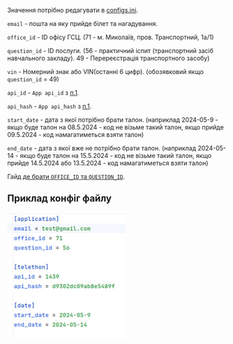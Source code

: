 Значення потрібно редагувати в [configs.ini](/hsc_gov_subscriber/config.ini).

`email` - пошта на яку прийде білет та нагадування.

`office_id` - ID офісу ГСЦ. (71 - м. Миколаїв, пров. Транспортний, 1а/1)

`question_id` - ID послуги. (56 - практичний іспит (транспортний засіб навчального закладу). 49 - Перереєстрація транспортного засобу)

`vin` - Номерний знак або VIN(останні 6 цифр). (обозявковий якщо `question_id` = 49)

`api_id` - `App api_id` з [п.1](/content/configs/configuring.md).

`api_hash` - `App api_hash` з [п.1](/content/configs/configuring.md).

`start_date` - дата з якої потрібно брати талон. (наприклад 2024-05-9 - якщо буде талон на 08.5.2024 - код не візьме
такий талон, якщо прийде 09.5.2024 - код намагатиметься взяти талон)

`end_date` - дата з якої вже не потрібно брати талон. (наприклад 2024-05-14 - якщо буде талон на 15.5.2024 - код не
візьме такий талон, якщо прийде 14.5.2024 або 13.5.2024 - код намагатиметься взяти талон)

Гайд [де брати `OFFICE_ID` та `QUESTION_ID`](/content/configs/browser_requests/pract_ispt_id.md).

## Приклад конфіг файлу

![alt text](/content/configs/photo_2024-05-14_21-47-31.jpg)
